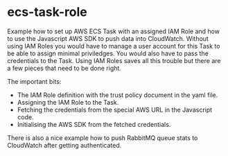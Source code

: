 # ecs-task-role

Example how to set up AWS ECS Task with an assigned IAM Role and how to use the Javascript AWS SDK to push data
into CloudWatch.
Without using IAM Roles you would have to manage a user account for this Task to be able to assign minimal
priviledges. You would also have to pass the credentials to the Task. Using IAM Roles saves all this trouble but
there are a few pieces that need to be done right.

The important bits:
* The IAM Role definition with the trust policy document in the yaml file.
* Assigning the IAM Role to the Task.
* Fetching the credentials from the special AWS URL in the Javascript code.
* Initialising the AWS SDK from the fetched credentials.

There is also a nice example how to push RabbitMQ queue stats to CloudWatch after getting authenticated.  
